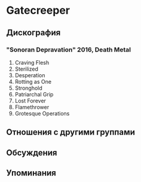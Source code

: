 # Gatecreeper



## Дискография

### "Sonoran Depravation" 2016, Death Metal

1. Craving Flesh 	 
2. Sterilized		 
3. Desperation		 
4. Rotting as One		 
5. Stronghold		 
6. Patriarchal Grip		 
7. Lost Forever		 
8. Flamethrower		 
9. Grotesque Operations


## Отношения с другими группами


## Обсуждения


## Упоминания

